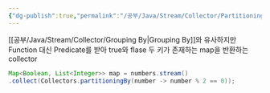 ```yaml
---
{"dg-publish":true,"permalink":"/공부/Java/Stream/Collector/Partitioning By/","dgPassFrontmatter":true}
---
```



[[공부/Java/Stream/Collector/Grouping By\|Grouping By]]와 유사하지만 Function 대신 Predicate를 받아 true와 flase 두 키가 존재하는 map을 반환하는 collector

````java
Map<Boolean, List<Integer>> map = numbers.stream()
.collect(Collectors.partitioningBy(number -> number % 2 == 0));
````